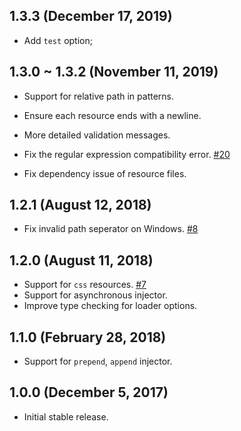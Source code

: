 ## 1.3.3 (December 17, 2019)

* Add `test` option;

## 1.3.0 ~ 1.3.2 (November 11, 2019)

* Support for relative path in patterns.
* Ensure each resource ends with a newline.
* More detailed validation messages.

* Fix the regular expression compatibility error. [#20](https://github.com/yenshih/style-resources-loader/issues/20)

* Fix dependency issue of resource files.

## 1.2.1 (August 12, 2018)

* Fix invalid path seperator on Windows. [#8](https://github.com/yenshih/style-resources-loader/issues/8)

## 1.2.0 (August 11, 2018)

* Support for `css` resources. [#7](https://github.com/yenshih/style-resources-loader/issues/7)
* Support for asynchronous injector.
* Improve type checking for loader options.

## 1.1.0 (February 28, 2018)

* Support for `prepend`, `append` injector.

## 1.0.0 (December 5, 2017)

* Initial stable release.
